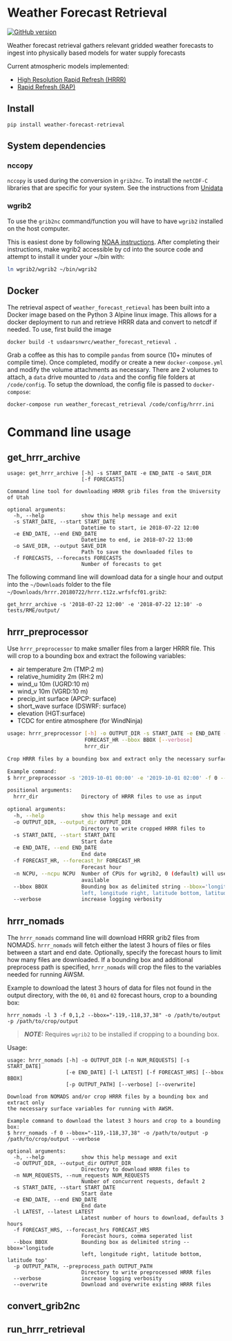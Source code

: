 # Weather Forecast Retrieval


[![GitHub version](https://badge.fury.io/gh/USDA-ARS-NWRC%2Fweather_forecast_retrieval.svg)](https://badge.fury.io/gh/USDA-ARS-NWRC%2Fweather_forecast_retrieval)

Weather forecast retrieval gathers relevant gridded weather forecasts to ingest into physically based models for water supply forecasts

Current atmospheric models implemented:
* [High Resolution Rapid Refresh (HRRR)](https://rapidrefresh.noaa.gov/hrrr/)
* [Rapid Refresh (RAP)](https://rapidrefresh.noaa.gov/)

## Install

```
pip install weather-forecast-retrieval
```

## System dependencies

### nccopy

`nccopy` is used during the conversion in `grib2nc`. To install the `netCDF-C` libraries that are specific for your system. See the instructions from [Unidata](https://www.unidata.ucar.edu/software/netcdf/docs/getting_and_building_netcdf.html#sec_get_pre_built)

### wgrib2

To use the `grib2nc` command/function you will have to have `wgrib2` installed on the host computer.

This is easiest done by following [NOAA instructions](https://www.cpc.ncep.noaa.gov/products/wesley/wgrib2/compile_questions.html).
After completing their instructions, make wgrib2 accessible by cd into the source code and
attempt to install it under your ~/bin with:

```bash
ln wgrib2/wgrib2 ~/bin/wgrib2
```

## Docker

The retrieval aspect of `weather_forecast_retieval` has been built into a Docker image based on the Python 3 Alpine linux image. This allows for a docker deployment to run and retrieve HRRR data and convert to netcdf if needed. To use, first build the image

```
docker build -t usdaarsnwrc/weather_forecast_retieval .
```

Grab a coffee as this has to compile `pandas` from source (10+ minutes of compile time). Once completed, modify or create a new `docker-compose.yml` and modify the volume attachments as necessary. There are 2 volumes to attach, a `data` drive mounted to `/data` and the config file folders at `/code/config`. To setup the download, the config file is passed to `docker-compose`:

```
docker-compose run weather_forecast_retrieval /code/config/hrrr.ini
```

# Command line usage

## get_hrrr_archive

```
usage: get_hrrr_archive [-h] -s START_DATE -e END_DATE -o SAVE_DIR
                        [-f FORECASTS]

Command line tool for downloading HRRR grib files from the University of Utah

optional arguments:
  -h, --help            show this help message and exit
  -s START_DATE, --start START_DATE
                        Datetime to start, ie 2018-07-22 12:00
  -e END_DATE, --end END_DATE
                        Datetime to end, ie 2018-07-22 13:00
  -o SAVE_DIR, --output SAVE_DIR
                        Path to save the downloaded files to
  -f FORECASTS, --forecasts FORECASTS
                        Number of forecasts to get

```

The following command line will download data for a single hour and output into the `~/Downloads` folder to the file `~/Downloads/hrrr.20180722/hrrr.t12z.wrfsfcf01.grib2`:

```
get_hrrr_archive -s '2018-07-22 12:00' -e '2018-07-22 12:10' -o tests/RME/output/
```

## hrrr_preprocessor

Use `hrrr_preprocessor` to make smaller files from a larger HRRR file. This will crop to a bounding box and extract the following variables:

- air temperature 2m (TMP:2 m)
- relative_humidity 2m (RH:2 m)
- wind_u 10m (UGRD:10 m)
- wind_v 10m (VGRD:10 m)
- precip_int surface (APCP: surface)
- short_wave surface (DSWRF: surface)
- elevation (HGT:surface)
- TCDC for entire atmosphere (for WindNinja)

```bash
usage: hrrr_preprocessor [-h] -o OUTPUT_DIR -s START_DATE -e END_DATE -f
                         FORECAST_HR --bbox BBOX [--verbose]
                         hrrr_dir

Crop HRRR files by a bounding box and extract only the necessary surface variables for running with AWSM. 

Example command:
$ hrrr_preprocessor -s '2019-10-01 00:00' -e '2019-10-01 02:00' -f 0 --bbox="-119,-118,37,38" -o /path/to/output --verbose /path/to/hrrr

positional arguments:
  hrrr_dir              Directory of HRRR files to use as input

optional arguments:
  -h, --help            show this help message and exit
  -o OUTPUT_DIR, --output_dir OUTPUT_DIR
                        Directory to write cropped HRRR files to
  -s START_DATE, --start START_DATE
                        Start date
  -e END_DATE, --end END_DATE
                        End date
  -f FORECAST_HR, --forecast_hr FORECAST_HR
                        Forecast hour
  -n NCPU, --ncpu NCPU  Number of CPUs for wgrib2, 0 (default) will use all
                        available
  --bbox BBOX           Bounding box as delimited string --bbox='longitude
                        left, longitude right, latitude bottom, latitude top'
  --verbose             increase logging verbosity
```

## hrrr_nomads

The `hrrr_nomads` command line will download HRRR grib2 files from NOMADS. `hrrr_nomads`
will fetch either the latest 3 hours of files or files between a start and end date. Optionally,
specify the forecast hours to limit how many files are downloaded. If a bounding box and
additional preprocess path is specified, `hrrr_nomads` will crop the files to the variables
needed for running AWSM.

Example to download the latest 3 hours of data for files not found in the output directory,
with the `00`, `01` and `02` forecast hours, crop to a bounding box:

```
hrrr_nomads -l 3 -f 0,1,2 --bbox="-119,-118,37,38" -o /path/to/output -p /path/to/crop/output
```

> **_NOTE:_** Requires `wgrib2` to be installed if cropping to a bounding box.

Usage:

```
usage: hrrr_nomads [-h] -o OUTPUT_DIR [-n NUM_REQUESTS] [-s START_DATE]
                   [-e END_DATE] [-l LATEST] [-f FORECAST_HRS] [--bbox BBOX]
                   [-p OUTPUT_PATH] [--verbose] [--overwrite]

Download from NOMADS and/or crop HRRR files by a bounding box and extract only
the necessary surface variables for running with AWSM.

Example command to download the latest 3 hours and crop to a bounding box:
$ hrrr_nomads -f 0 --bbox="-119,-118,37,38" -o /path/to/output -p /path/to/crop/output --verbose

optional arguments:
  -h, --help            show this help message and exit
  -o OUTPUT_DIR, --output_dir OUTPUT_DIR
                        Directory to download HRRR files to
  -n NUM_REQUESTS, --num_requests NUM_REQUESTS
                        Number of concurrent requests, default 2
  -s START_DATE, --start START_DATE
                        Start date
  -e END_DATE, --end END_DATE
                        End date
  -l LATEST, --latest LATEST
                        Latest number of hours to download, defaults 3 hours
  -f FORECAST_HRS, --forecast_hrs FORECAST_HRS
                        Forecast hours, comma seperated list
  --bbox BBOX           Bounding box as delimited string --bbox='longitude
                        left, longitude right, latitude bottom, latitude top'
  -p OUTPUT_PATH, --preprocess_path OUTPUT_PATH
                        Directory to write preprocessed HRRR files
  --verbose             increase logging verbosity
  --overwrite           Download and overwrite existing HRRR files
```

## convert_grib2nc

## run_hrrr_retrieval
